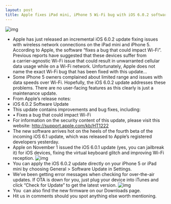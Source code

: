 ```yaml
---
layout: post
title: Apple fixes iPad mini, iPhone 5 Wi-Fi bug with iOS 6.0.2 software update
---
```

![img](http://media.idownloadblog.com/wp-content/uploads/2012/12/iOS-6.0.2-iTunes-update.jpg)
* Apple has just released an incremental iOS 6.0.2 update fixing issues with wireless network connections on the iPad mini and iPhone 5. According to Apple, the software “fixes a bug that could impact Wi-Fi”. Previous reports have suggested that these devices suffer from a carrier-agnostic Wi-Fi issue that could result in unwarranted cellular data usage while on a Wi-Fi network. Unfortunately, Apple does not name the exact Wi-Fi bug that has been fixed with this update…
* Some iPhone 5 owners complained about limited range and issues with data speeds over Wi-Fi. Hopefully, the iOS 6.0.2 update addresses these problems. There are no user-facing features as this clearly is just a maintenance update.
* From Apple’s release notes:
* iOS 6.0.2 Software Update
* This update contains improvements and bug fixes, including:
* • Fixes a bug that could impact Wi-Fi
* For information on the security content of this update, please visit this website: http://support.apple.com/kb/HT1222
* The new software arrives hot on the heels of the fourth beta of the incoming iOS 6.1 update, which was released to Apple’s registered developers yesterday.
* Apple on November 1 issued the iOS 6.0.1 update (yes, you can jailbreak it) for iOS devices, fixing the virtual keyboard glitch and improving Wi-Fi reception.
![img](http://media.idownloadblog.com/wp-content/uploads/2012/12/iOS-6.0.2-update.png)
* You can apply the iOS 6.0.2 update directly on your iPhone 5 or iPad mini by choosing General > Software Update in Settings.
* We’ve been getting error messages when checking for over-the-air updates. If OTA is down for you, just plug your device into iTunes and click “Check for Update” to get the latest version.
![img](http://media.idownloadblog.com/wp-content/uploads/2012/12/iOS-Software-Update-not-available.jpg)
* You  can also find the new firmware on our Downloads page.
* Hit us in comments should you spot anything else worth mentioning.


